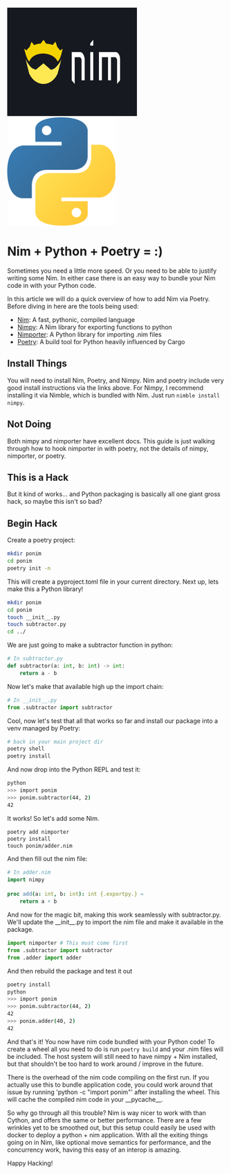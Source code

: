 <img src="./_nim.png" width="300" height="250"/><img src="./_python.png" width="250" height="250"/>

# Nim + Python + Poetry = :)

Sometimes you need a little more speed. Or you need to be able to justify writing some Nim. In either case there is an easy way to bundle your Nim code in with your Python code.

In this article we will do a quick overview of how to add Nim via Poetry. Before diving in here are the tools being used:

- [Nim](https://nim-lang.org/): A fast, pythonic, compiled language
- [Nimpy](https://github.com/yglukhov/nimpy): A Nim library for exporting functions to python
- [Nimporter](https://github.com/Pebaz/nimporter): A Python library for importing .nim files
- [Poetry](https://python-poetry.org/): A build tool for Python heavily influenced by Cargo

## Install Things

You will need to install Nim, Poetry, and Nimpy. Nim and poetry include very good install instructions via the links above. For Nimpy, I recommend installing it via Nimble, which is bundled with Nim. Just run `nimble install nimpy`.

## Not Doing

Both nimpy and nimporter have excellent docs. This guide is just walking through how to hook nimporter in with poetry, not the details of nimpy, nimporter, or poetry.

## This is a Hack

But it kind of works... and Python packaging is basically all one giant gross hack, so maybe this isn't so bad?

## Begin Hack

Create a poetry project:

```bash
mkdir ponim
cd ponim
poetry init -n
```

This will create a pyproject.toml file in your current directory. Next up, lets make this a Python library!

```bash
mkdir ponim
cd ponim
touch __init__.py
touch subtractor.py
cd ../
```

We are just going to make a subtractor function in python:

```python
# In subtractor.py
def subtractor(a: int, b: int) -> int:
    return a - b
```

Now let's make that available high up the import chain:

```python
# In __init__.py
from .subtractor import subtractor
```

Cool, now let's test that all that works so far and install our package into a venv managed by Poetry:

```bash
# back in your main project dir
poetry shell
poetry install
```

And now drop into the Python REPL and test it:

```bash
python
>>> import ponim
>>> ponim.subtractor(44, 2)
42
```

It works! So let's add some Nim. 

```
poetry add nimporter
poetry install
touch ponim/adder.nim
```

And then fill out the nim file:

```nim
# In adder.nim
import nimpy

proc add(a: int, b: int): int {.exportpy.} =
    return a + b
```

And now for the magic bit, making this work seamlessly with subtractor.py. We'll update the \_\_init__.py to import the nim file and make it available in the package.

```python
import nimporter # This must come first
from .subtractor import subtractor
from .adder import adder
```

And then rebuild the package and test it out

```bash
poetry install
python
>>> import ponim
>>> ponim.subtractor(44, 2)
42
>>> ponim.adder(40, 2)
42
```

And that's it! You now have nim code bundled with your Python code! To create a wheel all you need to do is run `poetry build` and your .nim files will be included. The host system will still need to have nimpy + Nim installed, but that shouldn't be too hard to work around / improve in the future. 

There is the overhead of the nim code compiling on the first run. If you actually use this to bundle application code, you could work around that issue by running 'python -c "import ponim"' after installing the wheel. This will cache the compiled nim code in your \_\_pycache__.

So why go through all this trouble? Nim is way nicer to work with than Cython, and offers the same or better performance. There are a few wrinkles yet to be smoothed out, but this setup could easily be used with docker to deploy a python + nim application. With all the exiting things going on in Nim, like optional move semantics for performance, and the concurrency work, having this easy of an interop is amazing.

Happy Hacking!
